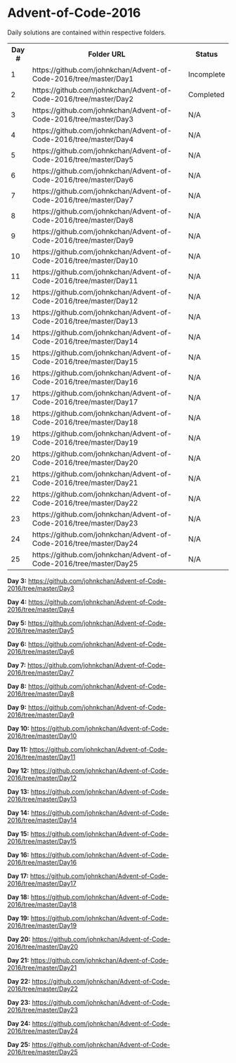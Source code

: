 # Advent-of-Code-2016
Daily solutions are contained within respective folders.

<table style="width:100%">
  <tr>
    <th>Day #</th>
    <th>Folder URL</th> 
    <th>Status</th>
  </tr>
  <tr>
    <td>1</td>
    <td>https://github.com/johnkchan/Advent-of-Code-2016/tree/master/Day1</td> 
    <td>Incomplete</td>
  </tr>
  <tr>
    <td>2</td>
    <td>https://github.com/johnkchan/Advent-of-Code-2016/tree/master/Day2</td> 
    <td>Completed</td>
  </tr>
    <tr>
    <td>3</td>
    <td>https://github.com/johnkchan/Advent-of-Code-2016/tree/master/Day3</td> 
    <td>N/A</td>
  </tr>
  <tr>
    <td>4</td>
    <td>https://github.com/johnkchan/Advent-of-Code-2016/tree/master/Day4</td> 
    <td>N/A</td>
  </tr>
  <tr>
    <td>5</td>
    <td>https://github.com/johnkchan/Advent-of-Code-2016/tree/master/Day5</td> 
    <td>N/A</td>
  </tr>
  <tr>
    <td>6</td>
    <td>https://github.com/johnkchan/Advent-of-Code-2016/tree/master/Day6</td> 
    <td>N/A</td>
  </tr>
  <tr>
    <td>7</td>
    <td>https://github.com/johnkchan/Advent-of-Code-2016/tree/master/Day7</td> 
    <td>N/A</td>
  </tr>
  <tr>
    <td>8</td>
    <td>https://github.com/johnkchan/Advent-of-Code-2016/tree/master/Day8</td> 
    <td>N/A</td>
  </tr>
  <tr>
    <td>9</td>
    <td>https://github.com/johnkchan/Advent-of-Code-2016/tree/master/Day9</td> 
    <td>N/A</td>
  </tr>
  <tr>
    <td>10</td>
    <td>https://github.com/johnkchan/Advent-of-Code-2016/tree/master/Day10</td> 
    <td>N/A</td>
  </tr>
  <tr>
    <td>11</td>
    <td>https://github.com/johnkchan/Advent-of-Code-2016/tree/master/Day11</td> 
    <td>N/A</td>
  </tr>
  <tr>
    <td>12</td>
    <td>https://github.com/johnkchan/Advent-of-Code-2016/tree/master/Day12</td> 
    <td>N/A</td>
  </tr>
  <tr>
    <td>13</td>
    <td>https://github.com/johnkchan/Advent-of-Code-2016/tree/master/Day13</td> 
    <td>N/A</td>
  </tr>
  <tr>
    <td>14</td>
    <td>https://github.com/johnkchan/Advent-of-Code-2016/tree/master/Day14</td> 
    <td>N/A</td>
  </tr>
  <tr>
    <td>15</td>
    <td>https://github.com/johnkchan/Advent-of-Code-2016/tree/master/Day15</td> 
    <td>N/A</td>
  </tr>
  <tr>
    <td>16</td>
    <td>https://github.com/johnkchan/Advent-of-Code-2016/tree/master/Day16</td> 
    <td>N/A</td>
  </tr>
  <tr>
    <td>17</td>
    <td>https://github.com/johnkchan/Advent-of-Code-2016/tree/master/Day17</td> 
    <td>N/A</td>
  </tr>
  <tr>
    <td>18</td>
    <td>https://github.com/johnkchan/Advent-of-Code-2016/tree/master/Day18</td> 
    <td>N/A</td>
  </tr>
  <tr>
    <td>19</td>
    <td>https://github.com/johnkchan/Advent-of-Code-2016/tree/master/Day19</td> 
    <td>N/A</td>
  </tr>
  <tr>
    <td>20</td>
    <td>https://github.com/johnkchan/Advent-of-Code-2016/tree/master/Day20</td> 
    <td>N/A</td>
  </tr>
  <tr>
    <td>21</td>
    <td>https://github.com/johnkchan/Advent-of-Code-2016/tree/master/Day21</td> 
    <td>N/A</td>
  </tr>
  <tr>
    <td>22</td>
    <td>https://github.com/johnkchan/Advent-of-Code-2016/tree/master/Day22</td> 
    <td>N/A</td>
  </tr>
  <tr>
    <td>23</td>
    <td>https://github.com/johnkchan/Advent-of-Code-2016/tree/master/Day23</td> 
    <td>N/A</td>
  </tr>
  <tr>
    <td>24</td>
    <td>https://github.com/johnkchan/Advent-of-Code-2016/tree/master/Day24</td> 
    <td>N/A</td>
  </tr>
  <tr>
    <td>25</td>
    <td>https://github.com/johnkchan/Advent-of-Code-2016/tree/master/Day25</td> 
    <td>N/A</td>
  </tr>

</table>

	
<b>Day 3:</b>	https://github.com/johnkchan/Advent-of-Code-2016/tree/master/Day3
	
<b>Day 4:</b>	https://github.com/johnkchan/Advent-of-Code-2016/tree/master/Day4
	
<b>Day 5:</b>	https://github.com/johnkchan/Advent-of-Code-2016/tree/master/Day5
	
<b>Day 6:</b>	https://github.com/johnkchan/Advent-of-Code-2016/tree/master/Day6
	
<b>Day 7:</b>	https://github.com/johnkchan/Advent-of-Code-2016/tree/master/Day7
	
<b>Day 8:</b>	https://github.com/johnkchan/Advent-of-Code-2016/tree/master/Day8
	
<b>Day 9:</b>	https://github.com/johnkchan/Advent-of-Code-2016/tree/master/Day9
	
<b>Day 10:</b>	https://github.com/johnkchan/Advent-of-Code-2016/tree/master/Day10
	
<b>Day 11:</b>	https://github.com/johnkchan/Advent-of-Code-2016/tree/master/Day11
	
<b>Day 12:</b>	https://github.com/johnkchan/Advent-of-Code-2016/tree/master/Day12
	
<b>Day 13:</b>	https://github.com/johnkchan/Advent-of-Code-2016/tree/master/Day13
	
<b>Day 14:</b>	https://github.com/johnkchan/Advent-of-Code-2016/tree/master/Day14
	
<b>Day 15:</b>	https://github.com/johnkchan/Advent-of-Code-2016/tree/master/Day15
	
<b>Day 16:</b>	https://github.com/johnkchan/Advent-of-Code-2016/tree/master/Day16
	
<b>Day 17:</b>	https://github.com/johnkchan/Advent-of-Code-2016/tree/master/Day17
	
<b>Day 18:</b>	https://github.com/johnkchan/Advent-of-Code-2016/tree/master/Day18
	
<b>Day 19:</b>	https://github.com/johnkchan/Advent-of-Code-2016/tree/master/Day19
	
<b>Day 20:</b>	https://github.com/johnkchan/Advent-of-Code-2016/tree/master/Day20
	
<b>Day 21:</b>	https://github.com/johnkchan/Advent-of-Code-2016/tree/master/Day21
	
<b>Day 22:</b>	https://github.com/johnkchan/Advent-of-Code-2016/tree/master/Day22
	
<b>Day 23:</b>	https://github.com/johnkchan/Advent-of-Code-2016/tree/master/Day23
	
<b>Day 24:</b>	https://github.com/johnkchan/Advent-of-Code-2016/tree/master/Day24
	
<b>Day 25:</b>	https://github.com/johnkchan/Advent-of-Code-2016/tree/master/Day25
